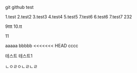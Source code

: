 git github test

1.test
2.test2
3.test3
4.test4
5.test5 
7.test6
6.test6
7.test7
232

9ttt 
10.tt

11

aaaaa
bbbbb
<<<<<<< HEAD
cccc

테스트
테스트1

ㄴㅇㄹㅇㄴㄹㄴㄹ